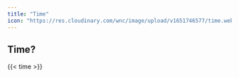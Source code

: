 ```yaml
---
title: "Time"
icon: "https://res.cloudinary.com/wnc/image/upload/v1651746577/time.webp"
---
```


## Time?

{{< time >}}
